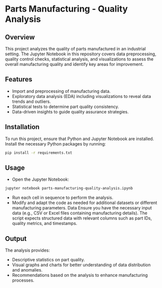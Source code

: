 # Parts Manufacturing - Quality Analysis

## Overview

This project analyzes the quality of parts manufactured in an industrial setting. The Jupyter Notebook in this repository covers data preprocessing, quality control checks, statistical analysis, and visualizations to assess the overall manufacturing quality and identify key areas for improvement.

## Features

- Import and preprocessing of manufacturing data.
- Exploratory data analysis (EDA) including visualizations to reveal data trends and outliers.
- Statistical tests to determine part quality consistency.
- Data-driven insights to guide quality assurance strategies.

## Installation
 To run this project, ensure that Python and Jupyter Notebook are installed. Install the necessary Python packages by running:

```bash Copy code
pip install -r requirements.txt
```

## Usage

- Open the Jupyter Notebook:

```bash Copy code
jupyter notebook parts-manufacturing-quality-analysis.ipynb
```
- Run each cell in sequence to perform the analysis.
- Modify and adapt the code as needed for additional datasets or different manufacturing parameters.
Data
Ensure you have the necessary input data (e.g., CSV or Excel files containing manufacturing details). The script expects structured data with relevant columns such as part IDs, quality metrics, and timestamps.

## Output
The analysis provides:

- Descriptive statistics on part quality.
- Visual graphs and charts for better understanding of data distribution and anomalies.
- Recommendations based on the analysis to enhance manufacturing processes.
